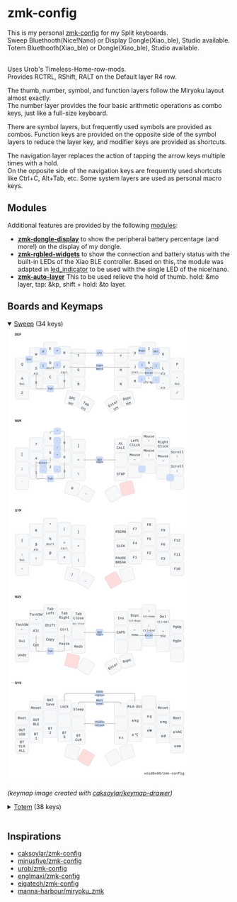 # zmk-config

This is my personal [zmk-config](https://zmk.dev/) for my Split keyboards. <br />
Sweep Bluethooth(Nice!Nano) or Display Dongle(Xiao_ble), Studio available. <br />
Totem Bluethooth(Xiao_ble) or Dongle(Xiao_ble), Studio available.<br /><br />

Uses Urob's Timeless-Home-row-mods.<br />
Provides RCTRL, RShift, RALT on the Default layer R4 row.<br />

The thumb, number, symbol, and function layers follow the Miryoku layout almost exactly.<br />
The number layer provides the four basic arithmetic operations as combo keys, just like a full-size keyboard.<br />

There are symbol layers, but frequently used symbols are provided as combos. Function keys are provided on the opposite side of the symbol layers to reduce the layer key, and modifier keys are provided as shortcuts.<br />

The navigation layer replaces the action of tapping the arrow keys multiple times with a hold. <br />
On the opposite side of the navigation keys are frequently used shortcuts like Ctrl+C, Alt+Tab, etc.
Some system layers are used as personal macro keys.<br />


## Modules

Additional features are provided by the following [modules](https://zmk.dev/docs/features/modules): <br />

- [**zmk-dongle-display**](https://github.com/englmaxi/zmk-dongle-display) to show the peripheral battery percentage (and more!) on the display of my dongle. <br />
- [**zmk-rgbled-widgets**](https://github.com/caksoylar/zmk-rgbled-widget) to show the connection and battery status with the built-in LEDs of the Xiao BLE controller. Based on this, the module was adapted in [led_indicator](boards/shields/led_indicator) to be used with the single LED of the nice!nano.
- [**zmk-auto-layer**](https://github.com/urob/zmk-auto-layer) This to be used relieve the hold of thumb. hold: &mo layer, tap: &kp, shift + hold: &to layer.

## Boards and Keymaps

<details open>
  <summary><a href="https://github.com/davidphilipbarr/Sweep">Sweep</a> (34 keys)</summary>
  <img src="keymap-drawer/sweep.svg" >

  _(keymap image created with [caksoylar/keymap-drawer](https://github.com/caksoylar/keymap-drawer))_
</details>

<details>
  <summary><a href="https://github.com/GEIGEIGEIST/zmk-config-totem">Totem</a> (38 keys)</summary>
  <img src="keymap-drawer/totem.svg" >

  _(keymap image created with [caksoylar/keymap-drawer](https://github.com/caksoylar/keymap-drawer))_
</details>

<br />

## Inspirations

- [caksoylar/zmk-config](https://github.com/caksoylar/zmk-config)
- [minusfive/zmk-config](https://github.com/minusfive/zmk-config)
- [urob/zmk-config](https://github.com/urob/zmk-config)
- [englmaxi/zmk-config](https://github.com/englmaxi/zmk-config)
- [eigatech/zmk-config](https://github.com/eigatech/zmk-config)
- [manna-harbour/miryoku_zmk](https://github.com/manna-harbour/miryoku_zmk)
